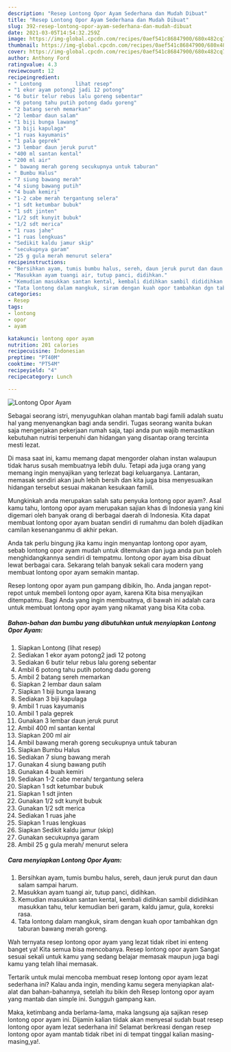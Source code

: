 ```yaml
---
description: "Resep Lontong Opor Ayam Sederhana dan Mudah Dibuat"
title: "Resep Lontong Opor Ayam Sederhana dan Mudah Dibuat"
slug: 392-resep-lontong-opor-ayam-sederhana-dan-mudah-dibuat
date: 2021-03-05T14:54:32.259Z
image: https://img-global.cpcdn.com/recipes/0aef541c86847900/680x482cq70/lontong-opor-ayam-foto-resep-utama.jpg
thumbnail: https://img-global.cpcdn.com/recipes/0aef541c86847900/680x482cq70/lontong-opor-ayam-foto-resep-utama.jpg
cover: https://img-global.cpcdn.com/recipes/0aef541c86847900/680x482cq70/lontong-opor-ayam-foto-resep-utama.jpg
author: Anthony Ford
ratingvalue: 4.3
reviewcount: 12
recipeingredient:
- " Lontong           lihat resep"
- "1 ekor ayam potong2 jadi 12 potong"
- "6 butir telur rebus lalu goreng sebentar"
- "6 potong tahu putih potong dadu goreng"
- "2 batang sereh memarkan"
- "2 lembar daun salam"
- "1 biji bunga lawang"
- "3 biji kapulaga"
- "1 ruas kayumanis"
- "1 pala geprek"
- "3 lembar daun jeruk purut"
- "400 ml santan kental"
- "200 ml air"
- " bawang merah goreng secukupnya untuk taburan"
- " Bumbu Halus"
- "7 siung bawang merah"
- "4 siung bawang putih"
- "4 buah kemiri"
- "1-2 cabe merah tergantung selera"
- "1 sdt ketumbar bubuk"
- "1 sdt jinten"
- "1/2 sdt kunyit bubuk"
- "1/2 sdt merica"
- "1 ruas jahe"
- "1 ruas lengkuas"
- "Sedikit kaldu jamur skip"
- "secukupnya garam"
- "25 g gula merah menurut selera"
recipeinstructions:
- "Bersihkan ayam, tumis bumbu halus, sereh, daun jeruk purut dan daun salam sampai harum."
- "Masukkan ayam tuangi air, tutup panci, didihkan."
- "Kemudian masukkan santan kental, kembali didihkan sambil dididihkan masukkan tahu, telur kemudian beri garam, kaldu jamur, gula, koreksi rasa."
- "Tata lontong dalam mangkuk, siram dengan kuah opor tambahkan dgn taburan bawang merah goreng."
categories:
- Resep
tags:
- lontong
- opor
- ayam

katakunci: lontong opor ayam 
nutrition: 201 calories
recipecuisine: Indonesian
preptime: "PT40M"
cooktime: "PT54M"
recipeyield: "4"
recipecategory: Lunch

---
```



![Lontong Opor Ayam](https://img-global.cpcdn.com/recipes/0aef541c86847900/680x482cq70/lontong-opor-ayam-foto-resep-utama.jpg)

Sebagai seorang istri, menyuguhkan olahan mantab bagi famili adalah suatu hal yang menyenangkan bagi anda sendiri. Tugas seorang  wanita bukan saja mengerjakan pekerjaan rumah saja, tapi anda pun wajib memastikan kebutuhan nutrisi terpenuhi dan hidangan yang disantap orang tercinta mesti lezat.

Di masa  saat ini, kamu memang dapat mengorder olahan instan walaupun tidak harus susah membuatnya lebih dulu. Tetapi ada juga orang yang memang ingin menyajikan yang terlezat bagi keluarganya. Lantaran, memasak sendiri akan jauh lebih bersih dan kita juga bisa menyesuaikan hidangan tersebut sesuai makanan kesukaan famili. 



Mungkinkah anda merupakan salah satu penyuka lontong opor ayam?. Asal kamu tahu, lontong opor ayam merupakan sajian khas di Indonesia yang kini digemari oleh banyak orang di berbagai daerah di Indonesia. Kita dapat membuat lontong opor ayam buatan sendiri di rumahmu dan boleh dijadikan camilan kesenanganmu di akhir pekan.

Anda tak perlu bingung jika kamu ingin menyantap lontong opor ayam, sebab lontong opor ayam mudah untuk ditemukan dan juga anda pun boleh menghidangkannya sendiri di tempatmu. lontong opor ayam bisa dibuat lewat berbagai cara. Sekarang telah banyak sekali cara modern yang membuat lontong opor ayam semakin mantap.

Resep lontong opor ayam pun gampang dibikin, lho. Anda jangan repot-repot untuk membeli lontong opor ayam, karena Kita bisa menyajikan ditempatmu. Bagi Anda yang ingin membuatnya, di bawah ini adalah cara untuk membuat lontong opor ayam yang nikamat yang bisa Kita coba.

<!--inarticleads1-->

##### Bahan-bahan dan bumbu yang dibutuhkan untuk menyiapkan Lontong Opor Ayam:

1. Siapkan  Lontong           (lihat resep)
1. Sediakan 1 ekor ayam potong2 jadi 12 potong
1. Sediakan 6 butir telur rebus lalu goreng sebentar
1. Ambil 6 potong tahu putih potong dadu goreng
1. Ambil 2 batang sereh memarkan
1. Siapkan 2 lembar daun salam
1. Siapkan 1 biji bunga lawang
1. Sediakan 3 biji kapulaga
1. Ambil 1 ruas kayumanis
1. Ambil 1 pala geprek
1. Gunakan 3 lembar daun jeruk purut
1. Ambil 400 ml santan kental
1. Siapkan 200 ml air
1. Ambil  bawang merah goreng secukupnya untuk taburan
1. Siapkan  Bumbu Halus
1. Sediakan 7 siung bawang merah
1. Gunakan 4 siung bawang putih
1. Gunakan 4 buah kemiri
1. Sediakan 1-2 cabe merah/ tergantung selera
1. Siapkan 1 sdt ketumbar bubuk
1. Siapkan 1 sdt jinten
1. Gunakan 1/2 sdt kunyit bubuk
1. Gunakan 1/2 sdt merica
1. Sediakan 1 ruas jahe
1. Siapkan 1 ruas lengkuas
1. Siapkan Sedikit kaldu jamur (skip)
1. Gunakan secukupnya garam
1. Ambil 25 g gula merah/ menurut selera




<!--inarticleads2-->

##### Cara menyiapkan Lontong Opor Ayam:

1. Bersihkan ayam, tumis bumbu halus, sereh, daun jeruk purut dan daun salam sampai harum.
1. Masukkan ayam tuangi air, tutup panci, didihkan.
1. Kemudian masukkan santan kental, kembali didihkan sambil dididihkan masukkan tahu, telur kemudian beri garam, kaldu jamur, gula, koreksi rasa.
1. Tata lontong dalam mangkuk, siram dengan kuah opor tambahkan dgn taburan bawang merah goreng.




Wah ternyata resep lontong opor ayam yang lezat tidak ribet ini enteng banget ya! Kita semua bisa mencobanya. Resep lontong opor ayam Sangat sesuai sekali untuk kamu yang sedang belajar memasak maupun juga bagi kamu yang telah lihai memasak.

Tertarik untuk mulai mencoba membuat resep lontong opor ayam lezat sederhana ini? Kalau anda ingin, mending kamu segera menyiapkan alat-alat dan bahan-bahannya, setelah itu bikin deh Resep lontong opor ayam yang mantab dan simple ini. Sungguh gampang kan. 

Maka, ketimbang anda berlama-lama, maka langsung aja sajikan resep lontong opor ayam ini. Dijamin kalian tiidak akan menyesal sudah buat resep lontong opor ayam lezat sederhana ini! Selamat berkreasi dengan resep lontong opor ayam mantab tidak ribet ini di tempat tinggal kalian masing-masing,ya!.

